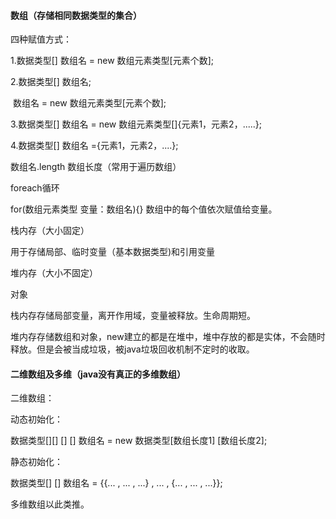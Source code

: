 #### 数组（存储相同数据类型的集合）

四种赋值方式：

1.数据类型[] 数组名 = new 数组元素类型[元素个数];

2.数据类型[] 数组名;

​	数组名 = new 数组元素类型[元素个数];

3.数据类型[] 数组名 = new 数组元素类型[]{元素1，元素2，.....};

4.数据类型[] 数组名 ={元素1，元素2，....};

数组名.length   数组长度（常用于遍历数组）



foreach循环

for(数组元素类型 变量：数组名){}   数组中的每个值依次赋值给变量。



栈内存（大小固定）

用于存储局部、临时变量（基本数据类型)和引用变量

堆内存（大小不固定）

对象



栈内存存储局部变量，离开作用域，变量被释放。生命周期短。

堆内存存储数组和对象，new建立的都是在堆中，堆中存放的都是实体，不会随时释放。但是会被当成垃圾，被java垃圾回收机制不定时的收取。



#### 二维数组及多维（java没有真正的多维数组）

二维数组：

动态初始化：

数据类型[][] [] [] 数组名 = new 数据类型[数组长度1] [数组长度2];

静态初始化：

数据类型[] [] 数组名 = {{... , ... , ...} , ... , {... , ... , ...}};

多维数组以此类推。







